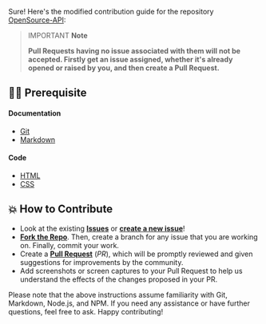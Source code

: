 Sure! Here's the modified contribution guide for the repository [OpenSource-API](https://github.com/Pradumnasaraf/CryptoGram):

> IMPORTANT **Note**
>
> **Pull Requests having no issue associated with them will not be accepted. Firstly get an issue assigned, whether it's already opened or raised by you, and then create a Pull Request.**

## 👨‍💻 Prerequisite

#### Documentation

- [Git](https://git-scm.com/)
- [Markdown](https://www.markdownguide.org/basic-syntax/)

#### Code

- [HTML](https://www.w3schools.com/html/)
- [CSS](https://www.w3schools.com/css/)

## 💥 How to Contribute

- Look at the existing [**Issues**](https://github.com/Pradumnasaraf/CryptoGram/issues) or [**create a new issue**](https://github.com/Pradumnasaraf/CryptoGram/issues/new/choose)!
- [**Fork the Repo**](https://github.com/Pradumnasaraf/CryptoGram/fork). Then, create a branch for any issue that you are working on. Finally, commit your work.
- Create a **[Pull Request](https://github.com/Pradumnasaraf/CryptoGram/compare)** (_PR_), which will be promptly reviewed and given suggestions for improvements by the community.
- Add screenshots or screen captures to your Pull Request to help us understand the effects of the changes proposed in your PR.

Please note that the above instructions assume familiarity with Git, Markdown, Node.js, and NPM. If you need any assistance or have further questions, feel free to ask. Happy contributing!
